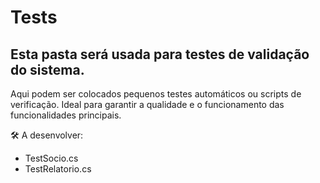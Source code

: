 # Tests
Esta pasta será usada para testes de validação do sistema.
---
Aqui podem ser colocados pequenos testes automáticos ou scripts de verificação. Ideal para garantir a qualidade e o funcionamento das funcionalidades principais.

🛠️ A desenvolver:
- TestSocio.cs
- TestRelatorio.cs
